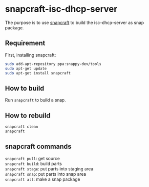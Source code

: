 # snapcraft-isc-dhcp-server

The purpose is to use [snapcraft](https://developer.ubuntu.com/en/snappy/build-apps/snapcraft-advanced-features/) to build the isc-dhcp-server as snap package.  

## Requirement

First, installing snapcraft:
```bash
sudo add-apt-repository ppa:snappy-dev/tools
sudo apt-get update
sudo apt-get install snapcraft
```
## How to build

Run `snapcraft` to build a snap.

## How to rebuild

```bash
snapcraft clean
snapcraft
```

## snapcraft commands

`snapcraft pull`: get source  
`snapcraft build`: build parts  
`snapcraft stage`: put parts into staging area  
`snapcraft snap`: put parts into snap area  
`snapcraft all`: make a snap package  
